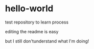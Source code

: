 # hello-world
test repository to learn process

editing the readme is easy

but I still don'tunderstand what I'm doing!
